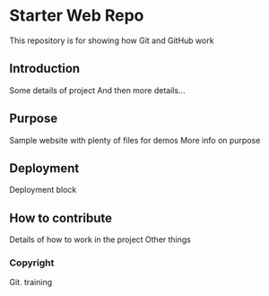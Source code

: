 # Starter Web Repo

This repository is for showing how Git and GitHub work

## Introduction

Some details of project
And then more details...

## Purpose

Sample website with plenty of files for demos
More info on purpose

## Deployment

Deployment block

## How to contribute

Details of how to work in the project
Other things

### Copyright

Git. training
